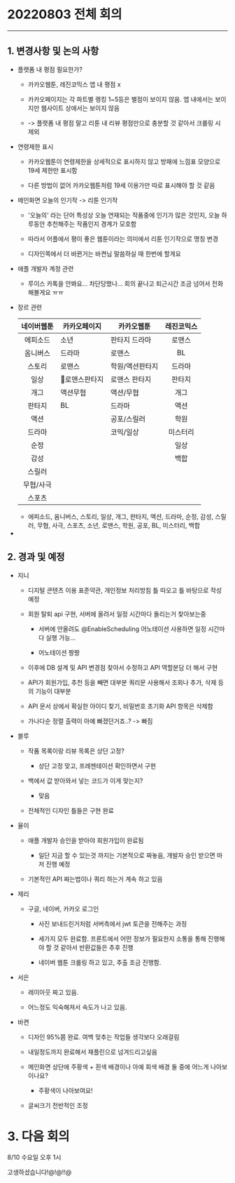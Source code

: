# 20220803 전체 회의

---

## 1. 변경사항 및 논의 사항

- 플랫폼 내 평점 필요한가?
  
  - 카카오웹툰, 레진코믹스 앱 내 평점 x
  
  - 카카오페이지는 각 파트별 랭킹 1~5등은 별점이 보이지 않음. 앱 내에서는 보이지만 웹사이트 상에서는 보이지 않음
  
  - -> 플랫폼 내 평점 말고 리툰 내 리뷰 평점만으로 충분할 것 같아서 크롤링 시 제외

- 연령제한 표시
  
  - 카카오웹툰이 연령제한을 상세적으로 표시하지 않고 방패에 느낌표 모양으로 19세 제한만 표시함
  
  - 다른 방법이 없어 카카오웹툰처럼 19세 이용가만 따로 표시해야 할 것 같음

- 메인화면 오늘의 인기작 -> 리툰 인기작
  
  - '오늘의' 라는 단어 특성상 오늘 연재되는 작품중에 인기가 많은 것인지, 오늘 하루동안 추천해주는 작품인지 경계가 모호함
  
  - 따라서 어플에서 평이 좋은 웹툰이라는 의미에서 리툰 인기작으로 명칭 변경
  
  - 디자인쪽에서 더 바뀐거는 바켠님 말씀하실 때 한번에 할게요

- 애플 개발자 계정 관련
  
  - 루이스 카톡을 안봐요... 차단당했나... 회의 끝나고 퇴근시간 조금 넘어서 전화해볼게요 ㅠㅠ

- 장르 관련
  
  | 네이버웹툰 | 카카오페이지  | 카카오웹툰    | 레진코믹스 |
  |:-----:| ------- | -------- |:-----:|
  | 에피소드  | 소년      | 판타지 드라마  | 로맨스   |
  | 옴니버스  | 드라마     | 로맨스      | BL    |
  | 스토리   | 로맨스     | 학원/액션판타지 | 드라마   |
  | 일상    | 로맨스판타지 | 로맨스 판타지  | 판타지   |
  | 개그    | 액션무협    | 액션/무협    | 개그    |
  | 판타지   | BL      | 드라마      | 액션    |
  | 액션    |         | 공포/스릴러   | 학원    |
  | 드라마   |         | 코믹/일상    | 미스터리  |
  | 순정    |         |          | 일상    |
  | 감성    |         |          | 백합    |
  | 스릴러   |         |          |       |
  | 무협/사극 |         |          |       |
  | 스포츠   |         |          |       |
  
  - 에피소드, 옴니버스, 스토리, 일상, 개그, 판타지, 액션, 드라마, 순정, 감성, 스릴러, 무협, 사극, 스포츠, 소년, 로맨스, 학원, 공포, BL, 미스터리, 백합

- 

## 2. 경과 및 예정

- 지니
  
  - 디지털 콘텐츠 이용 표준약관, 개인정보 처리방침 틀 따오고 틀 바탕으로 작성 예정
  
  - 회원 탈퇴 api 구현, 서버에 올려서 일정 시간마다 돌리는거 찾아보는중
    
    - 서버에 안올려도 @EnableScheduling 어노테이션 사용하면 일정 시간마다 실행 가능...
    
    - 어노테이션 짱짱
  
  - 이후에 DB 설계 및 API 변경점 찾아서 수정하고 API 역할분담 더 해서 구현
  
  - API가 회원가입, 추천 등을 빼면 대부분 쿼리문 사용해서 조회나 추가, 삭제 등의 기능이 대부분
  
  - API 문서 상에서 확실한 아이디 찾기, 비밀번호 초기화 API 항목은 삭제함
  
  - 가나다순 정렬 출력이 아예 빠졌던거죠..? -> 빠짐

- 블루
  
  - 작품 목록이랑 리뷰 목록은 상단 고정?
    
    - 상단 고정 맞고, 프레젠테이션 확인하면서 구현
  
  - 백에서 값 받아와서 넣는 코드가 이게 맞는지?
    
    - 맞음
  
  - 전체적인 디자인 틀들은 구현 완료

- 율이
  
  - 애플 개발자 승인을 받아야 회원가입이 완료됨
    
    - 일단 지금 할 수 있는것 까지는 기본적으로 짜놓음, 개발자 승인 받으면 마저 진행 예정
  
  - 기본적인 API 짜는법이나 쿼리 하는거 계속 하고 있음

- 제리
  
  - 구글, 네이버, 카카오 로그인
    
    - 사진 보내드린거처럼 서버측에서 jwt 토큰을 전해주는 과정
    
    - 세가지 모두 완료함. 프론트에서 어떤 정보가 필요한지 소통을 통해 진행해야 할 것 같아서 반환값들은 추후 진행
    
    - 네이버 웹툰 크롤링 하고 있고, 추출 조금 진행함.

- 서은
  
  - 레이아웃 짜고 있음.
  
  - 어느정도 익숙해져서 속도가 나고 있음.

- 바켠
  
  - 디자인 95%쯤 완료. 여백 맞추는 작업들 생각보다 오래걸림
  
  - 내일정도까지 완료해서 재플린으로 넘겨드리고싶음
  
  - 메인화면 상단에 주황색 + 흰색 배경이나 아예 회색 배경 둘 중에 어느게 나아보이나요?
    
    - 주황색이 나아보여요!
  
  - 글씨크기 전반적인 조정





# 3. 다음 회의

8/10 수요일 오후 1시

고생하셨습니다!@!@!!@



